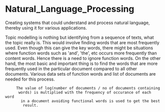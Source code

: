 # Natural_Language_Processing

Creating systems that could understand and process natural language, thereby
 using it for various applications.
 
 Topic modelling is nothing but identifying from a sequence of texts, what
  the topic really is. This would involve finding words that are most
   frequently used. Even though this can give the key words, there might be
    situations where function words such as 'and', 'the', etc occurs more
     frequently than content words. Hence there is a need to ignore function
      words. On the other hand, the most basic and important thing is to find
       the words that are more frequently used in the particular document
        compared to all other documents. Various data sets of function words
         and list of documents are needed for this process.
         
         The value of log(number of documents / no of documents containing
          words) is multiplied with the frequency of occurance of each word
           in a document avoiding functional words is used to get the best
            result.
